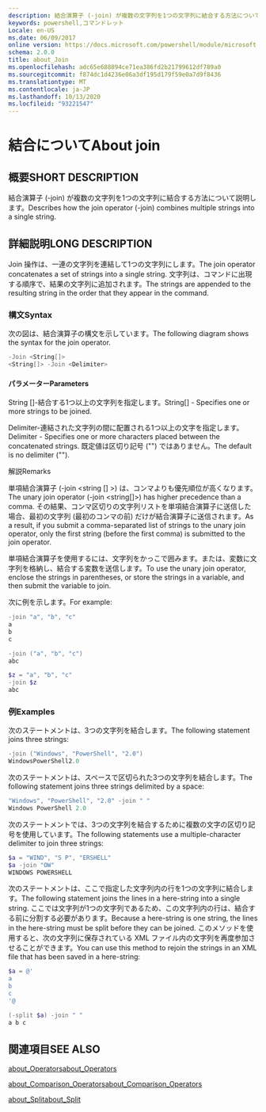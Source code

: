 ```yaml
---
description: 結合演算子 (-join) が複数の文字列を1つの文字列に結合する方法について説明します。
keywords: powershell,コマンドレット
Locale: en-US
ms.date: 06/09/2017
online version: https://docs.microsoft.com/powershell/module/microsoft.powershell.core/about/about_join?view=powershell-6&WT.mc_id=ps-gethelp
schema: 2.0.0
title: about_Join
ms.openlocfilehash: adc65e688894ce71ea386fd2b21799612df789a0
ms.sourcegitcommit: f874dc1d4236e06a3df195d179f59e0a7d9f8436
ms.translationtype: MT
ms.contentlocale: ja-JP
ms.lasthandoff: 10/13/2020
ms.locfileid: "93221547"
---
```

# <a name="about-join"></a><span data-ttu-id="edf28-104">結合について</span><span class="sxs-lookup"><span data-stu-id="edf28-104">About join</span></span>

## <a name="short-description"></a><span data-ttu-id="edf28-105">概要</span><span class="sxs-lookup"><span data-stu-id="edf28-105">SHORT DESCRIPTION</span></span>
<span data-ttu-id="edf28-106">結合演算子 (-join) が複数の文字列を1つの文字列に結合する方法について説明します。</span><span class="sxs-lookup"><span data-stu-id="edf28-106">Describes how the join operator (-join) combines multiple strings into a single string.</span></span>

## <a name="long-description"></a><span data-ttu-id="edf28-107">詳細説明</span><span class="sxs-lookup"><span data-stu-id="edf28-107">LONG DESCRIPTION</span></span>

<span data-ttu-id="edf28-108">Join 操作は、一連の文字列を連結して1つの文字列にします。</span><span class="sxs-lookup"><span data-stu-id="edf28-108">The join operator concatenates a set of strings into a single string.</span></span> <span data-ttu-id="edf28-109">文字列は、コマンドに出現する順序で、結果の文字列に追加されます。</span><span class="sxs-lookup"><span data-stu-id="edf28-109">The strings are appended to the resulting string in the order that they appear in the command.</span></span>

### <a name="syntax"></a><span data-ttu-id="edf28-110">構文</span><span class="sxs-lookup"><span data-stu-id="edf28-110">Syntax</span></span>

<span data-ttu-id="edf28-111">次の図は、結合演算子の構文を示しています。</span><span class="sxs-lookup"><span data-stu-id="edf28-111">The following diagram shows the syntax for the join operator.</span></span>

```powershell
-Join <String[]>
<String[]> -Join <Delimiter>
```

#### <a name="parameters"></a><span data-ttu-id="edf28-112">パラメーター</span><span class="sxs-lookup"><span data-stu-id="edf28-112">Parameters</span></span>

<span data-ttu-id="edf28-113">String []-結合する1つ以上の文字列を指定します。</span><span class="sxs-lookup"><span data-stu-id="edf28-113">String[] - Specifies one or more strings to be joined.</span></span>

<span data-ttu-id="edf28-114">Delimiter-連結された文字列の間に配置される1つ以上の文字を指定します。</span><span class="sxs-lookup"><span data-stu-id="edf28-114">Delimiter - Specifies one or more characters placed between the concatenated strings.</span></span> <span data-ttu-id="edf28-115">既定値は区切り記号 ("") ではありません。</span><span class="sxs-lookup"><span data-stu-id="edf28-115">The default is no delimiter ("").</span></span>

<span data-ttu-id="edf28-116">解説</span><span class="sxs-lookup"><span data-stu-id="edf28-116">Remarks</span></span>

<span data-ttu-id="edf28-117">単項結合演算子 (-join <string [] >) は、コンマよりも優先順位が高くなります。</span><span class="sxs-lookup"><span data-stu-id="edf28-117">The unary join operator (-join <string[]>) has higher precedence than a comma.</span></span> <span data-ttu-id="edf28-118">その結果、コンマ区切りの文字列リストを単項結合演算子に送信した場合、最初の文字列 (最初のコンマの前) だけが結合演算子に送信されます。</span><span class="sxs-lookup"><span data-stu-id="edf28-118">As a result, if you submit a comma-separated list of strings to the unary join operator, only the first string (before the first comma) is submitted to the join operator.</span></span>

<span data-ttu-id="edf28-119">単項結合演算子を使用するには、文字列をかっこで囲みます。または、変数に文字列を格納し、結合する変数を送信します。</span><span class="sxs-lookup"><span data-stu-id="edf28-119">To use the unary join operator, enclose the strings in parentheses, or store the strings in a variable, and then submit the variable to join.</span></span>

<span data-ttu-id="edf28-120">次に例を示します。</span><span class="sxs-lookup"><span data-stu-id="edf28-120">For example:</span></span>

```powershell
-join "a", "b", "c"
a
b
c

-join ("a", "b", "c")
abc

$z = "a", "b", "c"
-join $z
abc
```

### <a name="examples"></a><span data-ttu-id="edf28-121">例</span><span class="sxs-lookup"><span data-stu-id="edf28-121">Examples</span></span>

<span data-ttu-id="edf28-122">次のステートメントは、3つの文字列を結合します。</span><span class="sxs-lookup"><span data-stu-id="edf28-122">The following statement joins three strings:</span></span>

```powershell
-join ("Windows", "PowerShell", "2.0")
WindowsPowerShell2.0
```

<span data-ttu-id="edf28-123">次のステートメントは、スペースで区切られた3つの文字列を結合します。</span><span class="sxs-lookup"><span data-stu-id="edf28-123">The following statement joins three strings delimited by a space:</span></span>

```powershell
"Windows", "PowerShell", "2.0" -join " "
Windows PowerShell 2.0
```

<span data-ttu-id="edf28-124">次のステートメントでは、3つの文字列を結合するために複数の文字の区切り記号を使用しています。</span><span class="sxs-lookup"><span data-stu-id="edf28-124">The following statements use a multiple-character delimiter to join three strings:</span></span>

```powershell
$a = "WIND", "S P", "ERSHELL"
$a -join "OW"
WINDOWS POWERSHELL
```

<span data-ttu-id="edf28-125">次のステートメントは、ここで指定した文字列内の行を1つの文字列に結合します。</span><span class="sxs-lookup"><span data-stu-id="edf28-125">The following statement joins the lines in a here-string into a single string.</span></span> <span data-ttu-id="edf28-126">ここでは文字列が1つの文字列であるため、この文字列内の行は、結合する前に分割する必要があります。</span><span class="sxs-lookup"><span data-stu-id="edf28-126">Because a here-string is one string, the lines in the here-string must be split before they can be joined.</span></span> <span data-ttu-id="edf28-127">このメソッドを使用すると、次の文字列に保存されている XML ファイル内の文字列を再度参加させることができます。</span><span class="sxs-lookup"><span data-stu-id="edf28-127">You can use this method to rejoin the strings in an XML file that has been saved in a here-string:</span></span>

```powershell
$a = @'
a
b
c
'@

(-split $a) -join " "
a b c
```

## <a name="see-also"></a><span data-ttu-id="edf28-128">関連項目</span><span class="sxs-lookup"><span data-stu-id="edf28-128">SEE ALSO</span></span>

[<span data-ttu-id="edf28-129">about_Operators</span><span class="sxs-lookup"><span data-stu-id="edf28-129">about_Operators</span></span>](about_Operators.md)

[<span data-ttu-id="edf28-130">about_Comparison_Operators</span><span class="sxs-lookup"><span data-stu-id="edf28-130">about_Comparison_Operators</span></span>](about_Comparison_Operators.md)

[<span data-ttu-id="edf28-131">about_Split</span><span class="sxs-lookup"><span data-stu-id="edf28-131">about_Split</span></span>](about_Split.md)
